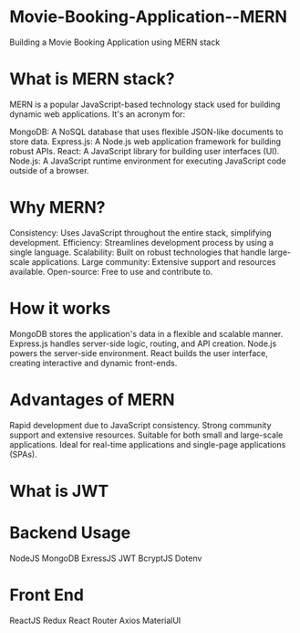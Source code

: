 # Movie-Booking-Application--MERN
Building a Movie Booking Application using MERN stack

# What is MERN stack?
MERN is a popular JavaScript-based technology stack used for building dynamic web applications. It's an acronym for:

MongoDB: A NoSQL database that uses flexible JSON-like documents to store data.
Express.js: A Node.js web application framework for building robust APIs.
React: A JavaScript library for building user interfaces (UI).
Node.js: A JavaScript runtime environment for executing JavaScript code outside of a browser.
# Why MERN?
Consistency: Uses JavaScript throughout the entire stack, simplifying development.
Efficiency: Streamlines development process by using a single language.
Scalability: Built on robust technologies that handle large-scale applications.
Large community: Extensive support and resources available.
Open-source: Free to use and contribute to.
# How it works
MongoDB stores the application's data in a flexible and scalable manner.
Express.js handles server-side logic, routing, and API creation.
Node.js powers the server-side environment.
React builds the user interface, creating interactive and dynamic front-ends.
# Advantages of MERN
Rapid development due to JavaScript consistency.
Strong community support and extensive resources.
Suitable for both small and large-scale applications.
Ideal for real-time applications and single-page applications (SPAs).

# What is JWT


# Backend Usage
NodeJS
MongoDB
ExressJS
JWT
BcryptJS
Dotenv

# Front End
ReactJS
Redux
React Router
Axios
MaterialUI